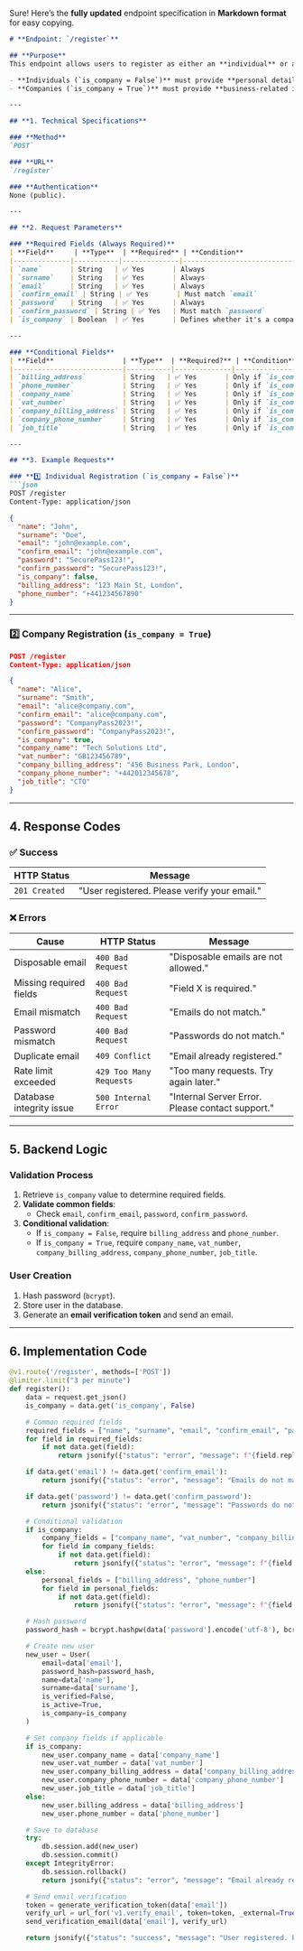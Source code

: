 Sure! Here’s the **fully updated** endpoint specification in **Markdown format** for easy copying.  

```markdown
# **Endpoint: `/register`**

## **Purpose**
This endpoint allows users to register as either an **individual** or a **company**, enforcing field validation dynamically based on the chosen registration type.  

- **Individuals (`is_company = False`)** must provide **personal details**.  
- **Companies (`is_company = True`)** must provide **business-related information** while some personal fields become optional.  

---

## **1. Technical Specifications**

### **Method**
`POST`

### **URL**
`/register`

### **Authentication**
None (public).

---

## **2. Request Parameters**

### **Required Fields (Always Required)**
| **Field**     | **Type**  | **Required** | **Condition**                  |
|--------------|-----------|--------------|--------------------------------|
| `name`       | String   | ✅ Yes       | Always                         |
| `surname`    | String   | ✅ Yes       | Always                         |
| `email`      | String   | ✅ Yes       | Always                         |
| `confirm_email` | String | ✅ Yes       | Must match `email`            |
| `password`   | String   | ✅ Yes       | Always                         |
| `confirm_password` | String | ✅ Yes   | Must match `password`         |
| `is_company` | Boolean  | ✅ Yes       | Defines whether it's a company |

---

### **Conditional Fields**
| **Field**                 | **Type**  | **Required?** | **Condition**                                 |
|---------------------------|-----------|--------------|----------------------------------------------|
| `billing_address`         | String   | ✅ Yes       | Only if `is_company = False` (Individual)   |
| `phone_number`            | String   | ✅ Yes       | Only if `is_company = False` (Individual)   |
| `company_name`            | String   | ✅ Yes       | Only if `is_company = True` (Company)       |
| `vat_number`              | String   | ✅ Yes       | Only if `is_company = True` (Company)       |
| `company_billing_address` | String   | ✅ Yes       | Only if `is_company = True` (Company)       |
| `company_phone_number`    | String   | ✅ Yes       | Only if `is_company = True` (Company)       |
| `job_title`               | String   | ✅ Yes       | Only if `is_company = True` (Company)       |

---

## **3. Example Requests**

### **1️⃣ Individual Registration (`is_company = False`)**
```json
POST /register
Content-Type: application/json

{
  "name": "John",
  "surname": "Doe",
  "email": "john@example.com",
  "confirm_email": "john@example.com",
  "password": "SecurePass123!",
  "confirm_password": "SecurePass123!",
  "is_company": false,
  "billing_address": "123 Main St, London",
  "phone_number": "+441234567890"
}
```

---

### **2️⃣ Company Registration (`is_company = True`)**
```json
POST /register
Content-Type: application/json

{
  "name": "Alice",
  "surname": "Smith",
  "email": "alice@company.com",
  "confirm_email": "alice@company.com",
  "password": "CompanyPass2023!",
  "confirm_password": "CompanyPass2023!",
  "is_company": true,
  "company_name": "Tech Solutions Ltd",
  "vat_number": "GB123456789",
  "company_billing_address": "456 Business Park, London",
  "company_phone_number": "+442012345678",
  "job_title": "CTO"
}
```

---

## **4. Response Codes**

### ✅ **Success**
| **HTTP Status** | **Message**                          |
|-----------------|---------------------------------------|
| `201 Created`   | "User registered. Please verify your email." |

### ❌ **Errors**
| **Cause**                | **HTTP Status**       | **Message**                                 |
|--------------------------|----------------------|---------------------------------------------|
| Disposable email         | `400 Bad Request`    | "Disposable emails are not allowed."       |
| Missing required fields  | `400 Bad Request`    | "Field X is required."                     |
| Email mismatch           | `400 Bad Request`    | "Emails do not match."                     |
| Password mismatch        | `400 Bad Request`    | "Passwords do not match."                  |
| Duplicate email          | `409 Conflict`       | "Email already registered."                |
| Rate limit exceeded      | `429 Too Many Requests` | "Too many requests. Try again later."     |
| Database integrity issue | `500 Internal Error` | "Internal Server Error. Please contact support." |

---

## **5. Backend Logic**

### **Validation Process**
1. Retrieve `is_company` value to determine required fields.
2. **Validate common fields**:
   - Check `email`, `confirm_email`, `password`, `confirm_password`.
3. **Conditional validation**:
   - If `is_company = False`, require `billing_address` and `phone_number`.
   - If `is_company = True`, require `company_name`, `vat_number`, `company_billing_address`, `company_phone_number`, `job_title`.

### **User Creation**
1. Hash password (`bcrypt`).
2. Store user in the database.
3. Generate an **email verification token** and send an email.

---

## **6. Implementation Code**
```python
@v1.route('/register', methods=['POST'])
@limiter.limit("3 per minute")
def register():
    data = request.get_json()
    is_company = data.get('is_company', False)

    # Common required fields
    required_fields = ["name", "surname", "email", "confirm_email", "password", "confirm_password"]
    for field in required_fields:
        if not data.get(field):
            return jsonify({"status": "error", "message": f"{field.replace('_', ' ').capitalize()} is required."}), 400

    if data.get('email') != data.get('confirm_email'):
        return jsonify({"status": "error", "message": "Emails do not match."}), 400

    if data.get('password') != data.get('confirm_password'):
        return jsonify({"status": "error", "message": "Passwords do not match."}), 400

    # Conditional validation
    if is_company:
        company_fields = ["company_name", "vat_number", "company_billing_address", "company_phone_number", "job_title"]
        for field in company_fields:
            if not data.get(field):
                return jsonify({"status": "error", "message": f"{field.replace('_', ' ').capitalize()} is required for company registration."}), 400
    else:
        personal_fields = ["billing_address", "phone_number"]
        for field in personal_fields:
            if not data.get(field):
                return jsonify({"status": "error", "message": f"{field.replace('_', ' ').capitalize()} is required for personal registration."}), 400

    # Hash password
    password_hash = bcrypt.hashpw(data['password'].encode('utf-8'), bcrypt.gensalt())

    # Create new user
    new_user = User(
        email=data['email'],
        password_hash=password_hash,
        name=data['name'],
        surname=data['surname'],
        is_verified=False,
        is_active=True,
        is_company=is_company
    )

    # Set company fields if applicable
    if is_company:
        new_user.company_name = data['company_name']
        new_user.vat_number = data['vat_number']
        new_user.company_billing_address = data['company_billing_address']
        new_user.company_phone_number = data['company_phone_number']
        new_user.job_title = data['job_title']
    else:
        new_user.billing_address = data['billing_address']
        new_user.phone_number = data['phone_number']

    # Save to database
    try:
        db.session.add(new_user)
        db.session.commit()
    except IntegrityError:
        db.session.rollback()
        return jsonify({"status": "error", "message": "Email already registered."}), 409

    # Send email verification
    token = generate_verification_token(data['email'])
    verify_url = url_for('v1.verify_email', token=token, _external=True)
    send_verification_email(data['email'], verify_url)

    return jsonify({"status": "success", "message": "User registered. Please verify your email."}), 201
```
